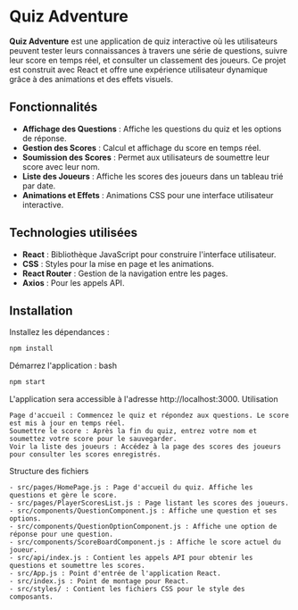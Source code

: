 # Quiz Adventure

**Quiz Adventure** est une application de quiz interactive où les utilisateurs peuvent tester leurs connaissances à travers une série de questions, suivre leur score en temps réel, et consulter un classement des joueurs. Ce projet est construit avec React et offre une expérience utilisateur dynamique grâce à des animations et des effets visuels.

## Fonctionnalités

- **Affichage des Questions** : Affiche les questions du quiz et les options de réponse.
- **Gestion des Scores** : Calcul et affichage du score en temps réel.
- **Soumission des Scores** : Permet aux utilisateurs de soumettre leur score avec leur nom.
- **Liste des Joueurs** : Affiche les scores des joueurs dans un tableau trié par date.
- **Animations et Effets** : Animations CSS pour une interface utilisateur interactive.

## Technologies utilisées

- **React** : Bibliothèque JavaScript pour construire l'interface utilisateur.
- **CSS** : Styles pour la mise en page et les animations.
- **React Router** : Gestion de la navigation entre les pages.
- **Axios** : Pour les appels API.

## Installation

Installez les dépendances :

```bash
npm install
```

Démarrez l'application :
bash

```bash
npm start
```

L'application sera accessible à l'adresse http://localhost:3000.
Utilisation

    Page d'accueil : Commencez le quiz et répondez aux questions. Le score est mis à jour en temps réel.
    Soumettre le score : Après la fin du quiz, entrez votre nom et soumettez votre score pour le sauvegarder.
    Voir la liste des joueurs : Accédez à la page des scores des joueurs pour consulter les scores enregistrés.

Structure des fichiers

    - src/pages/HomePage.js : Page d'accueil du quiz. Affiche les questions et gère le score.
    - src/pages/PlayerScoresList.js : Page listant les scores des joueurs.
    - src/components/QuestionComponent.js : Affiche une question et ses options.
    - src/components/QuestionOptionComponent.js : Affiche une option de réponse pour une question.
    - src/components/ScoreBoardComponent.js : Affiche le score actuel du joueur.
    - src/api/index.js : Contient les appels API pour obtenir les questions et soumettre les scores.
    - src/App.js : Point d'entrée de l'application React.
    - src/index.js : Point de montage pour React.
    - src/styles/ : Contient les fichiers CSS pour le style des composants.

